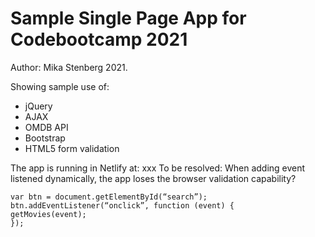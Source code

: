 # Sample Single Page App for Codebootcamp 2021

Author: Mika Stenberg 2021.

Showing sample use of:

- jQuery
- AJAX
- OMDB API
- Bootstrap
- HTML5 form validation

The app is running in Netlify at: xxx
To be resolved:
When adding event listened dynamically, the app loses the browser validation capability?

```
var btn = document.getElementById(“search”);
btn.addEventListener(“onclick”, function (event) {
getMovies(event);
});
```
